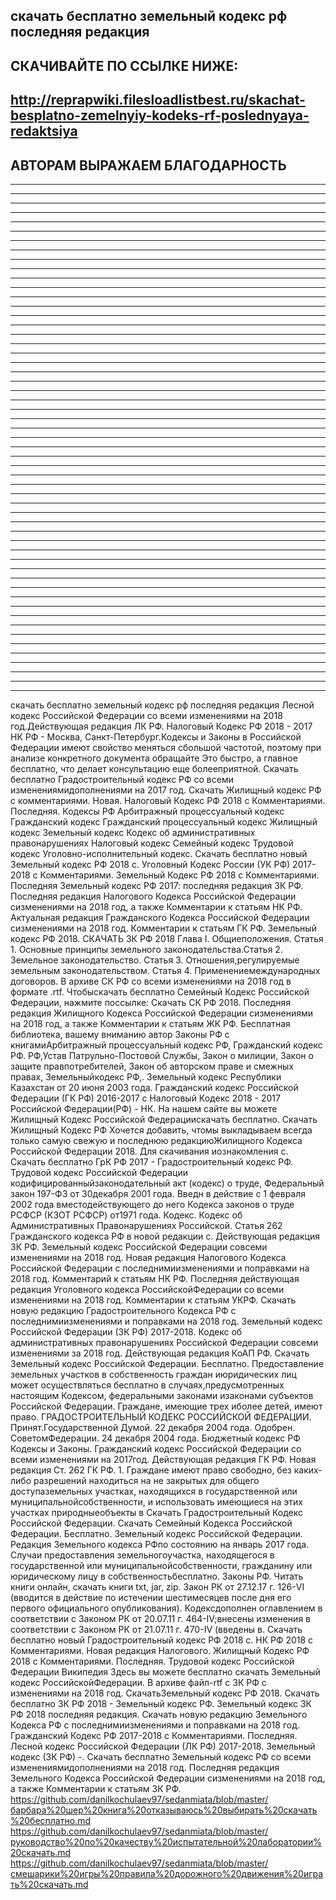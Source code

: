 скачать бесплатно земельный кодекс рф последняя редакция
--------------------------------------------------
СКАЧИВАЙТЕ ПО ССЫЛКЕ НИЖЕ:
--------------------------------------------------
http://reprapwiki.filesloadlistbest.ru/skachat-besplatno-zemelnyiy-kodeks-rf-poslednyaya-redaktsiya
--------------------------------------------------
АВТОРАМ ВЫРАЖАЕМ БЛАГОДАРНОСТЬ
--------------------------------------------------
--------------------------------------------------
--------------------------------------------------
--------------------------------------------------
--------------------------------------------------
--------------------------------------------------
--------------------------------------------------
--------------------------------------------------
--------------------------------------------------
--------------------------------------------------
--------------------------------------------------
--------------------------------------------------
--------------------------------------------------
--------------------------------------------------
--------------------------------------------------
--------------------------------------------------
--------------------------------------------------
--------------------------------------------------
--------------------------------------------------
--------------------------------------------------
--------------------------------------------------
--------------------------------------------------
--------------------------------------------------
--------------------------------------------------
--------------------------------------------------
--------------------------------------------------
--------------------------------------------------
--------------------------------------------------
--------------------------------------------------
--------------------------------------------------
--------------------------------------------------
--------------------------------------------------
--------------------------------------------------
--------------------------------------------------
--------------------------------------------------
--------------------------------------------------
--------------------------------------------------
--------------------------------------------------
--------------------------------------------------
--------------------------------------------------
--------------------------------------------------
--------------------------------------------------
--------------------------------------------------
--------------------------------------------------
--------------------------------------------------
--------------------------------------------------
--------------------------------------------------
--------------------------------------------------
--------------------------------------------------
--------------------------------------------------
--------------------------------------------------
--------------------------------------------------
--------------------------------------------------
--------------------------------------------------
--------------------------------------------------
--------------------------------------------------
скачать бесплатно земельный кодекс рф последняя редакция Лесной кодекс Российской Федерации со всеми изменениями на 2018 год.Действующая редакция ЛК РФ. Налоговый Кодекс РФ 2018 - 2017 НК РФ - Москва, Cанкт-Петербург.Кодексы и Законы в Российской Федерации имеют свойство меняться сбольшой частотой, поэтому при анализе конкретного документа обращайте Это быстро, а главное бесплатно, что делает консультацию еще болееприятной. Скачать бесплатно Градостроительный кодекс РФ со всеми изменениямидополнениями на 2017 год. Скачать Жилищный кодекс РФ с комментариями. Новая. Налоговый Кодекс РФ 2018 с Комментариями. Последняя. Кодексы РФ  Арбитражный процессуальный кодекс  Гражданский кодекс Гражданский процессуальный кодекс  Жилищный кодекс  Земельный кодекс Кодекс об административных правонарушениях  Налоговый кодекс Семейный кодекс  Трудовой кодекс  Уголовно-исполнительный кодекс. Скачать бесплатно новый Земельный кодекс РФ 2018 с. Уголовный Кодекс России (УК РФ) 2017-2018 с Комментариями. Земельный Кодекс РФ 2018 с Комментариями. Последняя
Земельный кодекс РФ 2017: последняя редакция ЗК РФ. Последняя редакция Налогового Кодекса Российской Федерации сизменениями на 2018 год, а также Комментарии к статьям НК РФ. Актуальная редакция Гражданского Кодекса Российской Федерации сизменениями на 2018 год. Комментарии к статьям ГК РФ. Земельный кодекс РФ 2018. СКАЧАТЬ ЗК РФ 2018  Глава I. Общиеположения. Статья 1. Основные принципы земельного законодательства.Статья 2. Земельное законодательство. Статья 3. Отношения,регулируемые земельным законодательством. Статья 4. Применениемеждународных договоров. В архиве СК РФ со всеми изменениями на 2018 год в формате .rtf. Чтобыскачать бесплатно Семейный Кодекс Российской Федерации, нажмите поссылке: Скачать СК РФ 2018. Последняя редакция Жилищного Кодекса Российской Федерации сизменениями на 2018 год, а также Комментарии к статьям ЖК РФ. Бесплатная библиотека, вашему вниманию автор Законы РФ с книгамиАрбитражный процессуальный кодекс РФ, Гражданский кодекс РФ.  РФ,Устав Патрульно-Постовой Службы, Закон о милиции, Закон о защите правпотребителей, Закон об авторском праве и смежных правах, Земельныйкодекс РФ,. Земельный кодекс Республики Казахстан от 20 июня 2003 года. Гражданский кодекс Российской Федерации (ГК РФ) 2016-2017 с
Налоговый Кодекс 2018 - 2017 Российской Федерации(РФ) - НК. На нашем сайте вы можете Жилищный Кодекс Российской Федерациискачать бесплатно. Скачать Жилищный Кодекс РФ  Хочется добавить, чтомы выкладываем всегда только самую свежую и последнюю редакциюЖилищного Кодекса Российской Федерации 2018. Для скачивания иознакомления с. Скачать бесплатно ГрК РФ 2017 - Градостроительный кодекс РФ. Трудовой кодекс Российской Федерации  кодифицированныйзаконодательный акт (кодекс) о труде, Федеральный закон  197-ФЗ от 30декабря 2001 года. Введн в действие с 1 февраля 2002 года вместодействующего до него Кодекса законов о труде РСФСР (КЗОТ РСФСР) от1971 года. Кодекс. Кодекс об Административных Правонарушениях Российской. Статья 262 Гражданского кодекса РФ в новой редакции с. Действующая редакция ЗК РФ. Земельный кодекс Российской Федерации совсеми изменениями на 2018 год. Новая редакция Налогового Кодекса Российской Федерации с последнимиизменениями и поправками на 2018 год. Комментарий к статьям НК РФ. Последняя действующая редакция Уголовного кодекса РоссийскойФедерации со всеми изменениями на 2018 год. Комментарии к статьям УКРФ.
Скачать новую редакцию Градостроительного Кодекса РФ с последнимиизменениями и поправками на 2018 год. Земельный кодекс Российской Федерации (ЗК РФ) 2017-2018. Кодекс об административных правонарушениях Российской Федерации совсеми изменениями за 2018 год. Действующая редакция КоАП РФ. Скачать Земельный кодекс Российской Федерации. Бесплатно. Предоставление земельных участков в собственность граждан июридических лиц может осуществляться бесплатно в случаях,предусмотренных настоящим Кодексом, федеральными законами изаконами субъектов Российской Федерации. Граждане, имеющие трех иболее детей, имеют право. ГРАДОСТРОИТЕЛЬНЫЙ КОДЕКС РОССИЙСКОЙ ФЕДЕРАЦИИ. Принят.Государственной Думой. 22 декабря 2004 года. Одобрен. СоветомФедерации. 24 декабря 2004 года. Бюджетный кодекс РФ  Кодексы и Законы. Гражданский кодекс Российской Федерации со всеми изменениями на 2017год. Действующая редакция ГК РФ. Новая редакция Ст. 262 ГК РФ. 1. Граждане имеют право свободно, без каких-либо разрешений находиться на не закрытых для общего доступаземельных участках, находящихся в государственной или муниципальнойсобственности, и использовать имеющиеся на этих участках природныеобъекты в
Скачать Градостроительный Кодекс Российской Федерации. Скачать Семейный Кодекса Российской Федерации. Бесплатно. Земельный кодекс Российской Федерации. Редакция Земельного кодекса РФпо состоянию на январь 2017 года.  Случаи предоставления земельногоучастка, находящегося в государственной или муниципальнойсобственности, гражданину или юридическому лицу в собственностьбесплатно. Законы РФ. Читать книги онлайн, скачать книги txt, jar, zip. Закон РК от 27.12.17 г.  126-VI (вводится в действие по истечении шестимесяцев после дня его первого официального опубликования). Кодексдополнен оглавлением в соответствии с Законом РК от 20.07.11 г.  464-IV;внесены изменения в соответствии с Законом РК от 21.07.11 г.  470-IV (введены в. Скачать бесплатно новый Градостроительный кодекс РФ 2018 с. НК РФ 2018 с Комментариями. Новая редакция Налогового. Жилищный Кодекс РФ 2018 с Комментариями. Последняя. Трудовой кодекс Российской Федерации  Википедия
Здесь вы можете бесплатно скачать Земельный кодекс РоссийскойФедерации. В архиве файл-rtf с ЗК РФ с изменениями на 2018 год. СкачатьЗемельный кодекс РФ 2018. Скачать бесплатно ЗК РФ 2018 - Земельный кодекс РФ. Земельный кодекс ЗК РФ 2018 последняя редакция. Скачать новую редакцию Земельного Кодекса РФ с последнимиизменениями и поправками на 2018 год. Гражданский Кодекс РФ 2017-2018 с Комментариями. Последняя. Лесной кодекс Российской Федерации (ЛК РФ) 2017-2018. Земельный кодекс (ЗК РФ) -. Скачать бесплатно Земельный кодекс РФ со всеми изменениямидополнениями на 2018 год. Последняя редакция Земельного Кодекса Российской Федерации сизменениями на 2018 год, а также Комментарии к статьям ЗК РФ.
https://github.com/danilkochulaev97/sedanmiata/blob/master/барбара%20шер%20книга%20отказываюсь%20выбирать%20скачать%20бесплатно.md
https://github.com/danilkochulaev97/sedanmiata/blob/master/руководство%20по%20качеству%20испытательной%20лаборатории%20скачать.md
https://github.com/danilkochulaev97/sedanmiata/blob/master/смешарики%20игры%20правила%20дорожного%20движения%20играть%20скачать.md